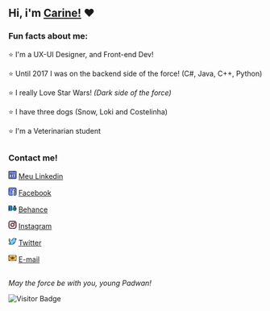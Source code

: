 ## Hi, i'm [Carine!](https://carine.dev/) :heart:

### Fun facts about me: 
 
:star: I'm a UX-UI Designer, and Front-end Dev!

:star: Until 2017 I was on the backend side of the force! (C#, Java, C++, Python)

:star: I really Love Star Wars! *(Dark side of the force)*

:star: I have three dogs (Snow, Loki and Costelinha)

:star: I'm a Veterinarian student 

##
### Contact me! 

 <a href="https://www.linkedin.com/in/carinebatista/"><img src="https://github.com/carinebatista/carinebatista/blob/master/imagens/linkedin.png" width="16"></img></a>  [Meu Linkedin](https://www.linkedin.com/in/carinebatista/)
 
  <a href="https://www.facebook.com/carinec3pO/"><img src="https://github.com/carinebatista/carinebatista/blob/master/imagens/facebook.png" width="16"></img></a>  [Facebook](https://www.facebook.com/carinec3pO)
  
  <a href="https://www.behance.net/carine_batista"><img src="https://github.com/carinebatista/carinebatista/blob/master/imagens/behance.png" width="16"></img></a>  [Behance](https://www.behance.net/carine_batista)
   
  <a href="https://www.instagram.com/carine.batatafrita/"><img src="https://github.com/carinebatista/carinebatista/blob/master/imagens/instagram.png" width="16"></img></a>  [Instagram](https://www.instagram.com/carine.batatafrita)
   
  <a href="https://twitter.com/carinebatata"><img src="https://github.com/carinebatista/carinebatista/blob/master/imagens/twitter.png" width="16"></img></a>  [Twitter](https://twitter.com/carinebatata)
  
  <a href="mailto:carinedcb@hotmail.com"><img src="https://github.com/carinebatista/carinebatista/blob/master/imagens/email.png" width="16"></img></a>  [E-mail](mailto:carinedcb@hotmail.com)
 ##
 
  
  *May the force be with you, young Padwan!*


![Visitor Badge](https://visitor-badge.laobi.icu/badge?page_id=carinebatista.carinebatista)


